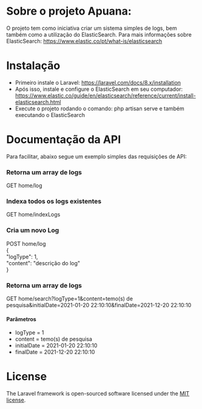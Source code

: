 # Sobre o projeto Apuana:

O projeto tem como iniciativa criar um sistema simples de logs, bem também como a utilização do ElasticSearch.
Para mais informações sobre ElasticSearch: https://www.elastic.co/pt/what-is/elasticsearch

# Instalação

- Primeiro instale o Laravel: https://laravel.com/docs/8.x/installation
- Após isso, instale e configure o ElasticSearch em seu computador: https://www.elastic.co/guide/en/elasticsearch/reference/current/install-elasticsearch.html
- Execute o projeto rodando o comando: php artisan serve e também executando o ElasticSearch

# Documentação da API

Para facilitar, abaixo segue um exemplo simples das requisições de API:

### Retorna um array de logs
GET home/log

### Indexa todos os logs existentes
GET home/indexLogs

### Cria um novo Log
POST home/log
<br> {
<br>     "logType": 1,
<br>     "content": "descrição do log"
<br> }

### Retorna um array de logs
GET home/search?logType=1&content=temo(s) de pesquisa&initialDate=2021-01-20 22:10:10&finalDate=2021-12-20 22:10:10

#### Parâmetros
- logType = 1
- content = temo(s) de pesquisa
- initialDate = 2021-01-20 22:10:10
- finalDate = 2021-12-20 22:10:10

# License
The Laravel framework is open-sourced software licensed under the [MIT license](https://opensource.org/licenses/MIT).
